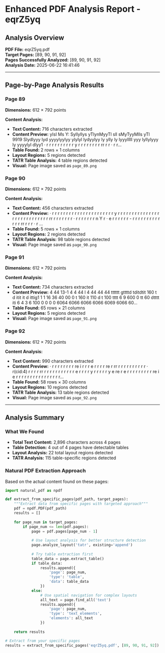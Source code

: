 # Enhanced PDF Analysis Report - eqrZ5yq

## Analysis Overview

**PDF File:** eqrZ5yq.pdf  
**Target Pages:** [89, 90, 91, 92]  
**Pages Successfully Analyzed:** [89, 90, 91, 92]  
**Analysis Date:** 2025-06-22 16:41:46

---

## Page-by-Page Analysis Results

### Page 89

**Dimensions:** 612 × 792 points

**Content Analysis:**
- **Text Content:** 716 characters extracted
- **Content Preview:** yIsI Ms Y: Syllyllys yTlynMyyTl sll
sMyTyyMlls yTl
9919 Slydlyyy lyd yyyylyylyy
ylylyl lydyylyy ly ylly ly lyyylllll yyy lyllylyyy ly yyyylyl dlyy1
· r r r r r r r r r r y r r
r r r r r r rr r r
· r r...
- **Table Found:** 2 rows × 1 columns
- **Layout Regions:** 5 regions detected
- **TATR Table Analysis:** 4 table regions detected
- **Visual:** Page image saved as `page_89.png`

### Page 90

**Dimensions:** 612 × 792 points

**Content Analysis:**
- **Text Content:** 456 characters extracted
- **Content Preview:** · r r r r r r r
r r r r r r r r r
r r r r r r y r r r r r
r r r r r r r r r r r
r r r r r r r
r r r r r rr r r r r r r r
· r r r r r r r
n Y r
· e r r r r r r - r r r
r r r r r r r r
r r rr r r r
· r ...
- **Table Found:** 5 rows × 1 columns
- **Layout Regions:** 2 regions detected
- **TATR Table Analysis:** 98 table regions detected
- **Visual:** Page image saved as `page_90.png`

### Page 91

**Dimensions:** 612 × 792 points

**Content Analysis:**
- **Text Content:** 734 characters extracted
- **Content Preview:** 4 44 13-1 4 4 44 l 4 44 44 44
tttttt gttttd tditdtit
160
t d
itit
it
d
ittig1
1
1
16
36
40
00
0
t 160
it 110
d t 100
tttt 6
9
600
0
tt 60
dtttt
iti
6
4
3
6
100
0
0
0
0
6064 6066 6066 6066 6069 6066 60...
- **Table Found:** 65 rows × 21 columns
- **Layout Regions:** 5 regions detected
- **Visual:** Page image saved as `page_91.png`

### Page 92

**Dimensions:** 612 × 792 points

**Content Analysis:**
- **Text Content:** 990 characters extracted
- **Content Preview:** · r r r r r r r r re i r
r r e r r r r re r
rr r r r r r r r r r r
· r(cid:4) r r r r rr r r r
r r r r r r r r e r r
r r y r r r r r y e re
r e r r r r r r r r r re
i e r r r r r r r r
r r r r r r r r...
- **Table Found:** 58 rows × 30 columns
- **Layout Regions:** 10 regions detected
- **TATR Table Analysis:** 13 table regions detected
- **Visual:** Page image saved as `page_92.png`

---

## Analysis Summary

### What We Found

- **Total Text Content:** 2,896 characters across 4 pages
- **Table Detection:** 4 out of 4 pages have detectable tables
- **Layout Analysis:** 22 total layout regions detected
- **TATR Analysis:** 115 table-specific regions detected

### Natural PDF Extraction Approach

Based on the actual content found on these pages:

```python
import natural_pdf as npdf

def extract_from_specific_pages(pdf_path, target_pages):
    """Extract data from specific pages with targeted approach"""
    pdf = npdf.PDF(pdf_path)
    results = []
    
    for page_num in target_pages:
        if page_num <= len(pdf.pages):
            page = pdf.pages[page_num - 1]
            
            # Use layout analysis for better structure detection
            page.analyze_layout('tatr', existing='append')
            
            # Try table extraction first
            table_data = page.extract_table()
            if table_data:
                results.append({
                    'page': page_num,
                    'type': 'table',
                    'data': table_data
                })
            else:
                # Use spatial navigation for complex layouts
                all_text = page.find_all('text')
                results.append({
                    'page': page_num, 
                    'type': 'text_elements',
                    'elements': all_text
                })
    
    return results

# Extract from your specific pages
results = extract_from_specific_pages('eqrZ5yq.pdf', [89, 90, 91, 92])
```
